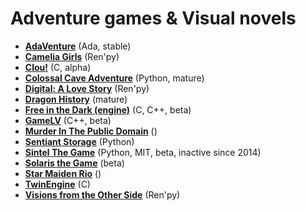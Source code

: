 # Adventure games & Visual novels

[comment]: # (start of autogenerated content, do not edit)
- **[AdaVenture](adaventure.md)** (Ada, stable)
- **[Camelia Girls](camelia_girls.md)** (Ren'py)
- **[Clou!](clou.md)** (C, alpha)
- **[Colossal Cave Adventure](colossal_cave.md)** (Python, mature)
- **[Digital: A Love Story](digital.md)** (Ren'py)
- **[Dragon History](dragon_history.md)** (mature)
- **[Free in the Dark (engine)](fitd.md)** (C, C++, beta)
- **[GameLV](gamelv.md)** (C++, beta)
- **[Murder In The Public Domain](murder_in_the_public_domain.md)** ()
- **[Sentiant Storage](sentient_storage.md)** (Python)
- **[Sintel The Game](sintel.md)** (Python, MIT, beta, inactive since 2014)
- **[Solaris the Game](solaris.md)** (beta)
- **[Star Maiden Rio](star_maiden_rio.md)** ()
- **[TwinEngine](twin_engine.md)** (C)
- **[Visions from the Other Side](visions_from_the_other_side.md)** (Ren'py)

[comment]: # (end of autogenerated content)